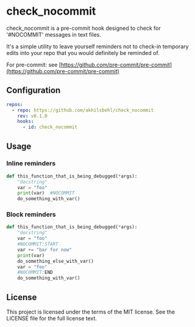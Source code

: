 # check_nocommit
check_nocommit is a pre-commit hook designed to check for '#NOCOMMIT' messages in text files.

It's a simple utility to leave yourself reminders not to check-in temporary edits into your repo that you would definitely be reminded of.

For pre-commit: see [https://github.com/pre-commit/pre-commit](https://github.com/pre-commit/pre-commit)

## Configuration

```yaml
repos:
  - repo: https://github.com/akhilsbehl/check_nocommit
    rev: v0.1.0
    hooks:
      - id: check_nocommit
```

## Usage

### Inline reminders

```python
def this_function_that_is_being_debugged(*args):
    "docstring"
    var = "foo"
    print(var)  #NOCOMMIT
    do_something_with_var()
```

### Block reminders

```python
def this_function_that_is_being_debugged(*args):
    "docstring"
    var = "foo"
    #NOCOMMIT:START
    var += "bar for now"
    print(var)
    do_something_else_with_var()
    var = "foo"
    #NOCOMMIT:END
    do_something_with_var()
```

## License
This project is licensed under the terms of the MIT license. See the LICENSE file for the full license text.
